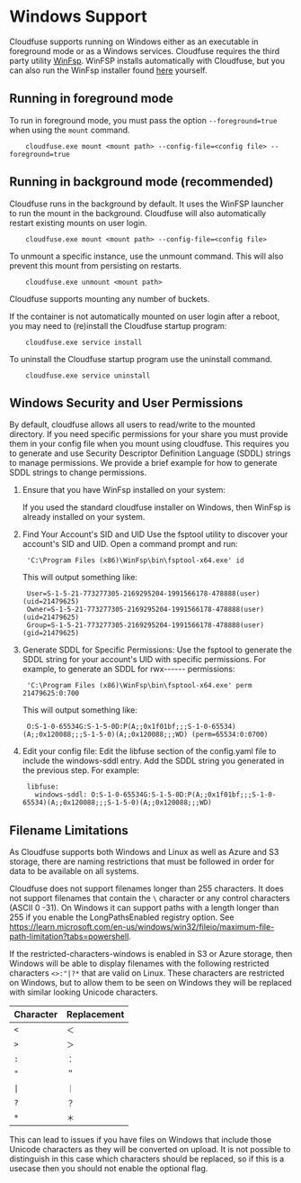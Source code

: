 # Windows Support

Cloudfuse supports running on Windows either as an executable in foreground mode or as a Windows services. Cloudfuse
requires the third party utility [WinFsp](https://winfsp.dev/). WinFSP installs automatically with Cloudfuse, but you
can also run the WinFsp installer found [here](https://winfsp.dev/rel/) yourself.

## Running in foreground mode

To run in foreground mode, you must pass the option `--foreground=true` when using the `mount` command.

        cloudfuse.exe mount <mount path> --config-file=<config file> --foreground=true

## Running in background mode (recommended)

Cloudfuse runs in the background by default. It uses the WinFSP launcher to run the mount in the background. Cloudfuse
will also automatically restart existing mounts on user login.

        cloudfuse.exe mount <mount path> --config-file=<config file>

To unmount a specific instance, use the unmount command. This will also prevent this mount from persisting on restarts.

        cloudfuse.exe unmount <mount path>

Cloudfuse supports mounting any number of buckets.

If the container is not automatically mounted on user login after a reboot, you may need to (re)install the Cloudfuse
startup program:

        cloudfuse.exe service install

To uninstall the Cloudfuse startup program use the uninstall command.

        cloudfuse.exe service uninstall

## Windows Security and User Permissions

By default, cloudfuse allows all users to read/write to the mounted directory. If you need specific permissions for your
share you must provide them in your config file when you mount using cloudfuse. This requires you to generate and use
Security Descriptor Definition Language (SDDL) strings to manage permissions. We provide a brief example for how to
generate SDDL strings to change permissions.

1. Ensure that you have WinFsp installed on your system:

   If you used the standard cloudfuse installer on Windows, then WinFsp is already installed on your system.

2. Find Your Account's SID and UID Use the fsptool utility to discover your account's SID and UID. Open a command prompt
and run:

        'C:\Program Files (x86)\WinFsp\bin\fsptool-x64.exe' id

   This will output something like:

        User=S-1-5-21-773277305-2169295204-1991566178-478888(user) (uid=21479625)
        Owner=S-1-5-21-773277305-2169295204-1991566178-478888(user) (uid=21479625)
        Group=S-1-5-21-773277305-2169295204-1991566178-478888(user) (gid=21479625)

3. Generate SDDL for Specific Permissions: Use the fsptool to generate the SDDL string for your account's UID with
specific permissions. For example, to generate an SDDL for rwx------ permissions:

        'C:\Program Files (x86)\WinFsp\bin\fsptool-x64.exe' perm 21479625:0:700

   This will output something like:

        O:S-1-0-65534G:S-1-5-0D:P(A;;0x1f01bf;;;S-1-0-65534)(A;;0x120088;;;S-1-5-0)(A;;0x120088;;;WD) (perm=65534:0:0700)

4. Edit your config file: Edit the libfuse section of the config.yaml file to include the windows-sddl entry. Add the
SDDL string you generated in the previous step. For example:

        libfuse:
          windows-sddl: O:S-1-0-65534G:S-1-5-0D:P(A;;0x1f01bf;;;S-1-0-65534)(A;;0x120088;;;S-1-5-0)(A;;0x120088;;;WD)

## Filename Limitations

As Cloudfuse supports both Windows and Linux as well as Azure and S3 storage, there are naming restrictions that must be
followed in order for data to be available on all systems.

Cloudfuse does not support filenames longer than 255 characters. It does not support filenames that contain the `\`
character or any control characters (ASCII 0 -31). On Windows it can support paths with a length longer than 255 if you
enable the LongPathsEnabled registry option. See
<https://learn.microsoft.com/en-us/windows/win32/fileio/maximum-file-path-limitation?tabs=powershell>.

If the restricted-characters-windows is enabled in S3 or Azure storage, then Windows will be able to display filenames
with the following restricted characters `<>:"|?*` that are valid on Linux. These characters are restricted on Windows,
but to allow them to be seen on Windows they will be replaced with similar looking Unicode characters.

| Character | Replacement |
| ---------- | ---------- |
| `<` | `＜` |
| `>` | `＞` |
| `:` | `：` |
| `"` | `＂` |
| `\|` | `｜` |
| `?` | `？` |
| `*` | `＊` |

This can lead to issues if you have files on Windows that include those Unicode characters as they will be converted on
upload. It is not possible to distinguish in this case which characters should be replaced, so if this is a usecase then
you should not enable the optional flag.
